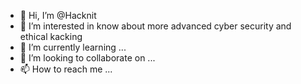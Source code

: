 - 👋 Hi, I’m @Hacknit
- 👀 I’m interested in know about more advanced cyber security and ethical kacking
- 🌱 I’m currently learning ...
- 💞️ I’m looking to collaborate on ...
- 📫 How to reach me ...

<!---
Hacknit/Hacknit is a ✨ special ✨ repository because its `README.md` (this file) appears on your GitHub profile.
You can click the Preview link to take a look at your changes.
--->
